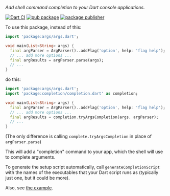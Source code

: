 *Add shell command completion to your Dart console applications.*

[![Dart CI](https://github.com/kevmoo/completion.dart/actions/workflows/ci.yml/badge.svg)](https://github.com/kevmoo/completion.dart/actions/workflows/ci.yml)
[![pub package](https://img.shields.io/pub/v/completion.svg)](https://pub.dev/packages/completion)
[![package publisher](https://img.shields.io/pub/publisher/completion.svg)](https://pub.dev/packages/completion/publisher)

To use this package, instead of this:

```dart
import 'package:args/args.dart';

void main(List<String> args) {
  final argParser = ArgParser()..addFlag('option', help: 'flag help');
  // ... add more options ...
  final argResults = argParser.parse(args);
  // ...
}
```

do this:

```dart
import 'package:args/args.dart';
import 'package:completion/completion.dart' as completion;

void main(List<String> args) {
  final argParser = ArgParser()..addFlag('option', help: 'flag help');
  // ... add more options ...
  final argResults = completion.tryArgsCompletion(args, argParser);
  // ...
}
```

(The only difference is calling `complete.tryArgsCompletion` in place of `argParser.parse`)

This will add a "completion" command to your app, which the shell will use
to complete arguments.

To generate the setup script automatically, call `generateCompletionScript`
with the names of the executables that your Dart script runs as (typically
just one, but it could be more).

Also, see [the example](./example).
